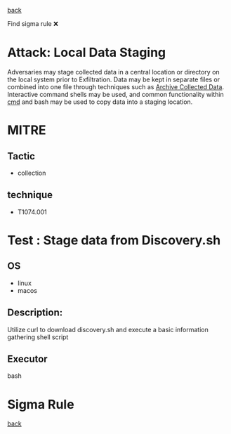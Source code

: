 
[back](../index.md)

Find sigma rule :x: 

# Attack: Local Data Staging 

Adversaries may stage collected data in a central location or directory on the local system prior to Exfiltration. Data may be kept in separate files or combined into one file through techniques such as [Archive Collected Data](https://attack.mitre.org/techniques/T1560). Interactive command shells may be used, and common functionality within [cmd](https://attack.mitre.org/software/S0106) and bash may be used to copy data into a staging location.

# MITRE
## Tactic
  - collection


## technique
  - T1074.001


# Test : Stage data from Discovery.sh
## OS
  - linux
  - macos


## Description:
Utilize curl to download discovery.sh and execute a basic information gathering shell script


## Executor
bash

# Sigma Rule


[back](../index.md)
